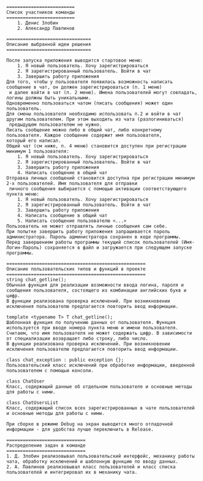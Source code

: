 
	=========================
	Список участников команды
	=========================
		1. Денис Злобин
		2. Александр Павлинов

	===============================
	Описание выбранной идеи решения
	===============================

	После запуска приложения выводится стартовое меню:
		1. Я новый пользователь. Хочу зарегистрироваться
		2. Я зарегистрированный пользователь. Войти в чат
		3. Завершить работу приложения
	Для того, чтобы у пользователя появилась возможность написать сообщение в чат, он должен зарегистрироваться (п. 1 меню)
	 и далее войти в чат (п. 2 меню). Имена пользователей могут совпадать, логины должны быть уникальными.
	Одновременно пользоваться чатом (писать сообщения) может один пользователь.
	Для смены пользователя необходимо использовать п.2 и войти в чат другим пользователем. При этом выходить из чата (разлогиниваться)
	 предыдущем пользователем не нужно.
	Писать сообщение можно либо в общий чат, либо конкретному пользователя. Каждое сообщение содержит имя пользователя,
	который его написал.
	Общий чат (см ниже, п. 4 меню) становится доступен при регистрации минимум 1 пользователя:
		1. Я новый пользователь. Хочу зарегистрироваться
		2. Я зарегистрированный пользователь. Войти в чат
		3. Завершить работу приложения
		4. Написать сообщение в общий чат
	Отправка личных сообщений становится доступна при регистрации минимум 2-х пользователей. Имя пользователя для отправки
	 личного сообщения выбирается с помощью активации соответствующего пункта меню:
		1. Я новый пользователь. Хочу зарегистрироваться
		2. Я зарегистрированный пользователь. Войти в чат
		3. Завершить работу приложения
		4. Написать сообщение в общий чат
		5. Написать сообщение пользователю <...>
	Пользователь не может отправлять личные сообщения сам себе.
	При попытке завершить работу приложения запрашивается пароль администратора. Пароль администратора сохранен в коде программы.
	Перед завершением работы программы текущий список пользователей (Имя-Логин-Пароль) сохраняется в файл и загружается при следующем запуске программы.

	===================================================
	Описание пользовательских типов и функций в проекте
	===================================================
	string chat_getline();
	Обычная функция для реализации возможности ввода логина, пароля и сообщения пользователя, состоящего из комбинации английских букв и цифр.
	В функции реализована проверка исключений. При возникновении исключения пользователю предлагается повторить ввод информации.

	template <typename T> T chat_getline();
	Шаблонная функция по получению данных от пользователя. Функция используется при вводе номера пункта меню и имени пользователя.
	Считаем, что имя пользователя не может содержать цифр. В зависимости от специализации возвращает либо строку, либо число.
	В функции реализована проверка исключений. При возникновении исключения пользователю предлагается повторить ввод информации.

	class chat_exception : public exception {};
	Пользовательский класс исключений при обработке информации, введенной пользователем с помощью консоли.
	
	class ChatUser
	Класс, содержащий данные об отдельном пользователе и основные методы для работы с ними. 
	
	class ChatUsersList
	Класс, содержащий список всех зарегистрированных в чате пользователей и основные методы для работы с ними.

	При сборке в режиме Debug на экран выводится много отладочной информации - для удобства лучше переключить в Release.
	
	=============================
	Распределение задач в команде
	=============================
	1. Д. Злобин реализовывал пользовательский интерфейс, механику работы чата, обработку исключений и шаблонную функцию по вводу данных.
	2. А. Павлинов реализовывал класс пользователей и класс списка пользователей и интегрировал их в механику чата.
 
